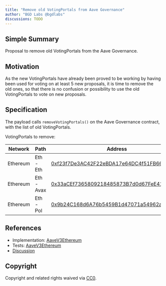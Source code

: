 ```yaml
---
title: "Remove old VotingPortals from Aave Governance"
author: "BGD Labs @bgdlabs"
discussions: TODO
---
```


## Simple Summary

Proposal to remove old VotingPortals from the Aave Governance.

## Motivation

As the new VotingPortals have already been proved to be working by having been used for voting on at least 5 new proposals, it is time to remove the old ones, so that there is no confusion or possibility to use the old VotingPortals to vote on new proposals.

## Specification

The payload calls `removeVotingPortals()` on the Aave Governance contract, with the list of old VotingPortals.

VotingPortals to remove:

| Network  | Path       | Address                                                                                                               |
| -------- | ---------- | --------------------------------------------------------------------------------------------------------------------- |
| Ethereum | Eth - Eth  | [0xf23f7De3AC42F22eBDA17e64DC4f51FB66b8E21f](https://etherscan.io/address/0xf23f7De3AC42F22eBDA17e64DC4f51FB66b8E21f) |
| Ethereum | Eth - Avax | [0x33aCEf7365809218485873B7d0d67FeE411B5D79](https://etherscan.io/address/0x33aCEf7365809218485873B7d0d67FeE411B5D79) |
| Ethereum | Eth - Pol  | [0x9b24C168d6A76b5459B1d47071a54962a4df36c3](https://etherscan.io/address/0x9b24C168d6A76b5459B1d47071a54962a4df36c3) |

## References

- Implementation: [AaveV3Ethereum](https://github.com/bgd-labs/aave-proposals-v3/blob/main/src/20250405_AaveV3Ethereum_RemoveOldVotingPortalsFromAaveGovernance/AaveV3Ethereum_RemoveOldVotingPortalsFromAaveGovernance_20250405.sol)
- Tests: [AaveV3Ethereum](https://github.com/bgd-labs/aave-proposals-v3/blob/main/src/20250405_AaveV3Ethereum_RemoveOldVotingPortalsFromAaveGovernance/AaveV3Ethereum_RemoveOldVotingPortalsFromAaveGovernance_20250405.t.sol)
- [Discussion](TODO)

## Copyright

Copyright and related rights waived via [CC0](https://creativecommons.org/publicdomain/zero/1.0/).

